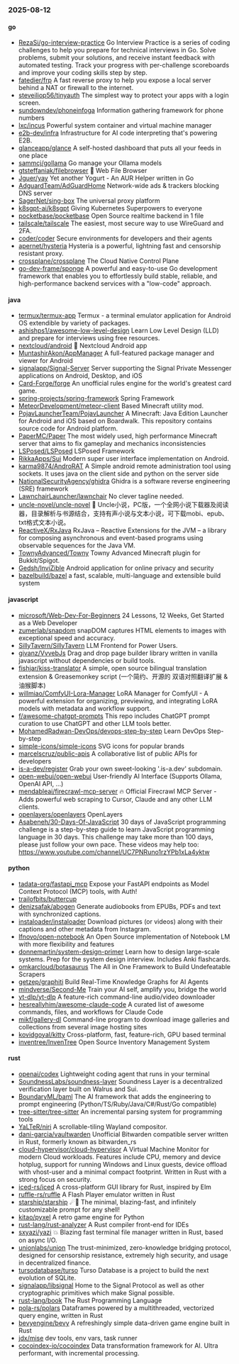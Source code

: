 ### 2025-08-12

#### go
* [RezaSi/go-interview-practice](https://github.com/RezaSi/go-interview-practice) Go Interview Practice is a series of coding challenges to help you prepare for technical interviews in Go. Solve problems, submit your solutions, and receive instant feedback with automated testing. Track your progress with per-challenge scoreboards and improve your coding skills step by step.
* [fatedier/frp](https://github.com/fatedier/frp) A fast reverse proxy to help you expose a local server behind a NAT or firewall to the internet.
* [steveiliop56/tinyauth](https://github.com/steveiliop56/tinyauth) The simplest way to protect your apps with a login screen.
* [sundowndev/phoneinfoga](https://github.com/sundowndev/phoneinfoga) Information gathering framework for phone numbers
* [lxc/incus](https://github.com/lxc/incus) Powerful system container and virtual machine manager
* [e2b-dev/infra](https://github.com/e2b-dev/infra) Infrastructure for AI code interpreting that's powering E2B.
* [glanceapp/glance](https://github.com/glanceapp/glance) A self-hosted dashboard that puts all your feeds in one place
* [sammcj/gollama](https://github.com/sammcj/gollama) Go manage your Ollama models
* [gtsteffaniak/filebrowser](https://github.com/gtsteffaniak/filebrowser) 📂 Web File Browser
* [Jguer/yay](https://github.com/Jguer/yay) Yet another Yogurt - An AUR Helper written in Go
* [AdguardTeam/AdGuardHome](https://github.com/AdguardTeam/AdGuardHome) Network-wide ads & trackers blocking DNS server
* [SagerNet/sing-box](https://github.com/SagerNet/sing-box) The universal proxy platform
* [k8sgpt-ai/k8sgpt](https://github.com/k8sgpt-ai/k8sgpt) Giving Kubernetes Superpowers to everyone
* [pocketbase/pocketbase](https://github.com/pocketbase/pocketbase) Open Source realtime backend in 1 file
* [tailscale/tailscale](https://github.com/tailscale/tailscale) The easiest, most secure way to use WireGuard and 2FA.
* [coder/coder](https://github.com/coder/coder) Secure environments for developers and their agents
* [apernet/hysteria](https://github.com/apernet/hysteria) Hysteria is a powerful, lightning fast and censorship resistant proxy.
* [crossplane/crossplane](https://github.com/crossplane/crossplane) The Cloud Native Control Plane
* [go-dev-frame/sponge](https://github.com/go-dev-frame/sponge) A powerful and easy-to-use Go development framework that enables you to effortlessly build stable, reliable, and high-performance backend services with a "low-code" approach.

#### java
* [termux/termux-app](https://github.com/termux/termux-app) Termux - a terminal emulator application for Android OS extendible by variety of packages.
* [ashishps1/awesome-low-level-design](https://github.com/ashishps1/awesome-low-level-design) Learn Low Level Design (LLD) and prepare for interviews using free resources.
* [nextcloud/android](https://github.com/nextcloud/android) 📱 Nextcloud Android app
* [MuntashirAkon/AppManager](https://github.com/MuntashirAkon/AppManager) A full-featured package manager and viewer for Android
* [signalapp/Signal-Server](https://github.com/signalapp/Signal-Server) Server supporting the Signal Private Messenger applications on Android, Desktop, and iOS
* [Card-Forge/forge](https://github.com/Card-Forge/forge) An unofficial rules engine for the world's greatest card game.
* [spring-projects/spring-framework](https://github.com/spring-projects/spring-framework) Spring Framework
* [MeteorDevelopment/meteor-client](https://github.com/MeteorDevelopment/meteor-client) Based Minecraft utility mod.
* [PojavLauncherTeam/PojavLauncher](https://github.com/PojavLauncherTeam/PojavLauncher) A Minecraft: Java Edition Launcher for Android and iOS based on Boardwalk. This repository contains source code for Android platform.
* [PaperMC/Paper](https://github.com/PaperMC/Paper) The most widely used, high performance Minecraft server that aims to fix gameplay and mechanics inconsistencies
* [LSPosed/LSPosed](https://github.com/LSPosed/LSPosed) LSPosed Framework
* [RikkaApps/Sui](https://github.com/RikkaApps/Sui) Modern super user interface implementation on Android.
* [karma9874/AndroRAT](https://github.com/karma9874/AndroRAT) A Simple android remote administration tool using sockets. It uses java on the client side and python on the server side
* [NationalSecurityAgency/ghidra](https://github.com/NationalSecurityAgency/ghidra) Ghidra is a software reverse engineering (SRE) framework
* [LawnchairLauncher/lawnchair](https://github.com/LawnchairLauncher/lawnchair) No clever tagline needed.
* [uncle-novel/uncle-novel](https://github.com/uncle-novel/uncle-novel) 📖 Uncle小说，PC版，一个全网小说下载器及阅读器，目录解析与书源结合，支持有声小说与文本小说，可下载mobi、epub、txt格式文本小说。
* [ReactiveX/RxJava](https://github.com/ReactiveX/RxJava) RxJava – Reactive Extensions for the JVM – a library for composing asynchronous and event-based programs using observable sequences for the Java VM.
* [TownyAdvanced/Towny](https://github.com/TownyAdvanced/Towny) Towny Advanced Minecraft plugin for Bukkit/Spigot.
* [Gedsh/InviZible](https://github.com/Gedsh/InviZible) Android application for online privacy and security
* [bazelbuild/bazel](https://github.com/bazelbuild/bazel) a fast, scalable, multi-language and extensible build system

#### javascript
* [microsoft/Web-Dev-For-Beginners](https://github.com/microsoft/Web-Dev-For-Beginners) 24 Lessons, 12 Weeks, Get Started as a Web Developer
* [zumerlab/snapdom](https://github.com/zumerlab/snapdom) snapDOM captures HTML elements to images with exceptional speed and accuracy.
* [SillyTavern/SillyTavern](https://github.com/SillyTavern/SillyTavern) LLM Frontend for Power Users.
* [givanz/VvvebJs](https://github.com/givanz/VvvebJs) Drag and drop page builder library written in vanilla javascript without dependencies or build tools.
* [fishjar/kiss-translator](https://github.com/fishjar/kiss-translator) A simple, open source bilingual translation extension & Greasemonkey script (一个简约、开源的 双语对照翻译扩展 & 油猴脚本)
* [willmiao/ComfyUI-Lora-Manager](https://github.com/willmiao/ComfyUI-Lora-Manager) LoRA Manager for ComfyUI - A powerful extension for organizing, previewing, and integrating LoRA models with metadata and workflow support.
* [f/awesome-chatgpt-prompts](https://github.com/f/awesome-chatgpt-prompts) This repo includes ChatGPT prompt curation to use ChatGPT and other LLM tools better.
* [MohamedRadwan-DevOps/devops-step-by-step](https://github.com/MohamedRadwan-DevOps/devops-step-by-step) Learn DevOps Step-by-step
* [simple-icons/simple-icons](https://github.com/simple-icons/simple-icons) SVG icons for popular brands
* [marcelscruz/public-apis](https://github.com/marcelscruz/public-apis) A collaborative list of public APIs for developers
* [is-a-dev/register](https://github.com/is-a-dev/register) Grab your own sweet-looking '.is-a.dev' subdomain.
* [open-webui/open-webui](https://github.com/open-webui/open-webui) User-friendly AI Interface (Supports Ollama, OpenAI API, ...)
* [mendableai/firecrawl-mcp-server](https://github.com/mendableai/firecrawl-mcp-server) 🔥 Official Firecrawl MCP Server - Adds powerful web scraping to Cursor, Claude and any other LLM clients.
* [openlayers/openlayers](https://github.com/openlayers/openlayers) OpenLayers
* [Asabeneh/30-Days-Of-JavaScript](https://github.com/Asabeneh/30-Days-Of-JavaScript) 30 days of JavaScript programming challenge is a step-by-step guide to learn JavaScript programming language in 30 days. This challenge may take more than 100 days, please just follow your own pace. These videos may help too: https://www.youtube.com/channel/UC7PNRuno1rzYPb1xLa4yktw

#### python
* [tadata-org/fastapi_mcp](https://github.com/tadata-org/fastapi_mcp) Expose your FastAPI endpoints as Model Context Protocol (MCP) tools, with Auth!
* [trailofbits/buttercup](https://github.com/trailofbits/buttercup)
* [denizsafak/abogen](https://github.com/denizsafak/abogen) Generate audiobooks from EPUBs, PDFs and text with synchronized captions.
* [instaloader/instaloader](https://github.com/instaloader/instaloader) Download pictures (or videos) along with their captions and other metadata from Instagram.
* [lfnovo/open-notebook](https://github.com/lfnovo/open-notebook) An Open Source implementation of Notebook LM with more flexibility and features
* [donnemartin/system-design-primer](https://github.com/donnemartin/system-design-primer) Learn how to design large-scale systems. Prep for the system design interview. Includes Anki flashcards.
* [omkarcloud/botasaurus](https://github.com/omkarcloud/botasaurus) The All in One Framework to Build Undefeatable Scrapers
* [getzep/graphiti](https://github.com/getzep/graphiti) Build Real-Time Knowledge Graphs for AI Agents
* [mindverse/Second-Me](https://github.com/mindverse/Second-Me) Train your AI self, amplify you, bridge the world
* [yt-dlp/yt-dlp](https://github.com/yt-dlp/yt-dlp) A feature-rich command-line audio/video downloader
* [hesreallyhim/awesome-claude-code](https://github.com/hesreallyhim/awesome-claude-code) A curated list of awesome commands, files, and workflows for Claude Code
* [mikf/gallery-dl](https://github.com/mikf/gallery-dl) Command-line program to download image galleries and collections from several image hosting sites
* [kovidgoyal/kitty](https://github.com/kovidgoyal/kitty) Cross-platform, fast, feature-rich, GPU based terminal
* [inventree/InvenTree](https://github.com/inventree/InvenTree) Open Source Inventory Management System

#### rust
* [openai/codex](https://github.com/openai/codex) Lightweight coding agent that runs in your terminal
* [SoundnessLabs/soundness-layer](https://github.com/SoundnessLabs/soundness-layer) Soundness Layer is a decentralized verification layer built on Walrus and Sui.
* [BoundaryML/baml](https://github.com/BoundaryML/baml) The AI framework that adds the engineering to prompt engineering (Python/TS/Ruby/Java/C#/Rust/Go compatible)
* [tree-sitter/tree-sitter](https://github.com/tree-sitter/tree-sitter) An incremental parsing system for programming tools
* [YaLTeR/niri](https://github.com/YaLTeR/niri) A scrollable-tiling Wayland compositor.
* [dani-garcia/vaultwarden](https://github.com/dani-garcia/vaultwarden) Unofficial Bitwarden compatible server written in Rust, formerly known as bitwarden_rs
* [cloud-hypervisor/cloud-hypervisor](https://github.com/cloud-hypervisor/cloud-hypervisor) A Virtual Machine Monitor for modern Cloud workloads. Features include CPU, memory and device hotplug, support for running Windows and Linux guests, device offload with vhost-user and a minimal compact footprint. Written in Rust with a strong focus on security.
* [iced-rs/iced](https://github.com/iced-rs/iced) A cross-platform GUI library for Rust, inspired by Elm
* [ruffle-rs/ruffle](https://github.com/ruffle-rs/ruffle) A Flash Player emulator written in Rust
* [starship/starship](https://github.com/starship/starship) ☄🌌️ The minimal, blazing-fast, and infinitely customizable prompt for any shell!
* [kitao/pyxel](https://github.com/kitao/pyxel) A retro game engine for Python
* [rust-lang/rust-analyzer](https://github.com/rust-lang/rust-analyzer) A Rust compiler front-end for IDEs
* [sxyazi/yazi](https://github.com/sxyazi/yazi) 💥 Blazing fast terminal file manager written in Rust, based on async I/O.
* [unionlabs/union](https://github.com/unionlabs/union) The trust-minimized, zero-knowledge bridging protocol, designed for censorship resistance, extremely high security, and usage in decentralized finance.
* [tursodatabase/turso](https://github.com/tursodatabase/turso) Turso Database is a project to build the next evolution of SQLite.
* [signalapp/libsignal](https://github.com/signalapp/libsignal) Home to the Signal Protocol as well as other cryptographic primitives which make Signal possible.
* [rust-lang/book](https://github.com/rust-lang/book) The Rust Programming Language
* [pola-rs/polars](https://github.com/pola-rs/polars) Dataframes powered by a multithreaded, vectorized query engine, written in Rust
* [bevyengine/bevy](https://github.com/bevyengine/bevy) A refreshingly simple data-driven game engine built in Rust
* [jdx/mise](https://github.com/jdx/mise) dev tools, env vars, task runner
* [cocoindex-io/cocoindex](https://github.com/cocoindex-io/cocoindex) Data transformation framework for AI. Ultra performant, with incremental processing.
